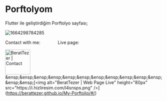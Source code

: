 # Porftolyom
Flutter ile geliştirdiğim Porftolyo sayfası;

![1664298784285](https://user-images.githubusercontent.com/64587561/192867214-31727a9c-0ad5-448e-8da8-4a1b67ca7490.jpg)

Contact with me:&ensp;&ensp;&ensp;&ensp;&ensp;&ensp;&ensp;&ensp;Live page:

[<img alt="BeratTezer | Contact" height="80px" src="https://i.hizliresim.com/1azmodt.png" />](https://www.linkedin.com/in/berat-tezer/?trk=people-guest_people_search-card&originalSubdomain=tr")&ensp;&ensp;&ensp;&ensp;&ensp;&ensp;&ensp;&ensp;&ensp;&ensp;&ensp;&ensp;&ensp;[<img alt="BeratTezer | Web Page Live" height="80px" src="https://i.hizliresim.com/l4snsps.png" />](https://berattezer.github.io/My-Porftolio/#/)
